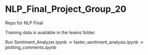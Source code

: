# NLP_Final_Project_Group_20
Repo for NLP Final


Training data is available in the teams folder.

Run Sentiment_Analyzer.ipynb -> faster_sentiment_analysis.ipynb -> plotting_comments.ipynb
